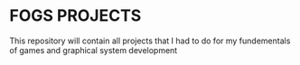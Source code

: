 # FOGS PROJECTS
This repository will contain all projects that I had to do for my fundementals of games and graphical system development
